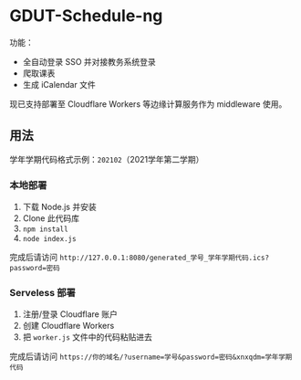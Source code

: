 # GDUT-Schedule-ng

功能：

- 全自动登录 SSO 并对接教务系统登录
- 爬取课表
- 生成 iCalendar 文件

现已支持部署至 Cloudflare Workers 等边缘计算服务作为 middleware 使用。

## 用法

学年学期代码格式示例：`202102`（2021学年第二学期）

### 本地部署

1. 下载 Node.js 并安装
2. Clone 此代码库
3. `npm install`
4. `node index.js`

完成后请访问 `http://127.0.0.1:8080/generated_学号_学年学期代码.ics?password=密码`

### Serveless 部署

1. 注册/登录 Cloudflare 账户
2. 创建 Cloudflare Workers
3. 把 `worker.js` 文件中的代码粘贴进去

完成后请访问 `https://你的域名/?username=学号&password=密码&xnxqdm=学年学期代码`
